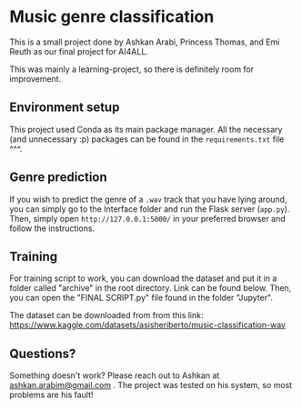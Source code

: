 # Music genre classification

This is a small project done by Ashkan Arabi, Princess Thomas, and Emi Reuth as our final project for AI4ALL. 

This was mainly a learning-project, so there is definitely room for improvement. 

## Environment setup
This project used Conda as its main package manager. All the necessary (and unnecessary :p) packages can be found in the `requirements.txt` file ^^^. 

## Genre prediction
If you wish to predict the genre of a `.wav` track that you have lying around, you can simply go to the Interface folder and run the Flask server (`app.py`). Then, simply open `http://127.0.0.1:5000/` in your preferred browser and follow the instructions. 

## Training
For training script to work, you can download the dataset and put it in a folder called "archive" in the root directory. Link can be found below.
Then, you can open the "FINAL SCRIPT.py" file found in the folder "Jupyter".

The dataset can be downloaded from from this link:
https://www.kaggle.com/datasets/asisheriberto/music-classification-wav

## Questions?
Something doesn't work? Please reach out to Ashkan at ashkan.arabim@gmail.com . The project was tested on his system, so most problems are his fault!
